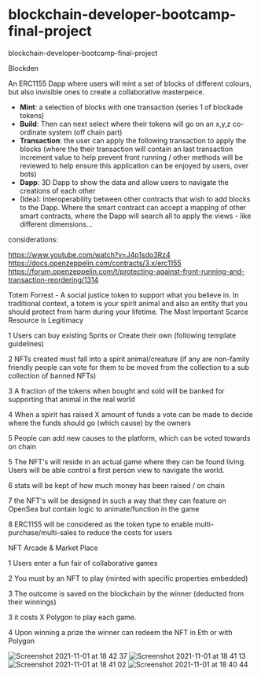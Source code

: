 # blockchain-developer-bootcamp-final-project
blockchain-developer-bootcamp-final-project

Blockden

An ERC1155 Dapp where users will mint a set of blocks of different colours, but also invisible ones to create a collaborative masterpeice.

- **Mint**: a selection of blocks with one transaction (series 1 of blockade tokens)
- **Build**: Then can next select where their tokens will go on an x,y,z co-ordinate system (off chain part)
- **Transaction**: the user can apply the following transaction to apply the blocks (where the their transaction will contain an last transaction increment value to help prevent front running / other methods will be reviewed to help ensure this application can be enjoyed by users, over bots)
- **Dapp**: 3D Dapp to show the data and allow users to navigate the creations of each other
- (Idea): Interoperability between other contracts that wish to add blocks to the Dapp. Where the smart contract can accept a mapping of other smart contracts, where the Dapp will search all to apply the views - like different dimensions...

considerations: 

https://www.youtube.com/watch?v=J4p1sdo3Rz4
https://docs.openzeppelin.com/contracts/3.x/erc1155
https://forum.openzeppelin.com/t/protecting-against-front-running-and-transaction-reordering/1314

Totem Forrest - A social justice token to support what you believe in. In traditional context, a totem is your spirit animal and also an entity that you should protect from harm during your lifetime. The Most Important Scarce Resource is Legitimacy

1 Users can buy existing Sprits or Create their own (following template guidelines)

2 NFTs created must fall into a spirit animal/creature (if any are non-family friendly people can vote for them to be moved from the collection to a sub collection of banned NFTs)

3 A fraction of the tokens when bought and sold will be banked for supporting that animal in the real world 

4 When a spirit has raised X amount of funds a vote can be made to decide where the funds should go (which cause) by the owners

5 People can add new causes to the platform, which can be voted towards on chain

5 The NFT's will reside in an actual game where they can be found living. Users will be able control a first person view to navigate the world.

6 stats will be kept of how much money has been raised / on chain

7 the NFT's will be designed in such a way that they can feature on OpenSea but contain logic to animate/function in the game

8 ERC1155 will be considered as the token type to enable multi-purchase/multi-sales to reduce the costs for users

NFT Arcade & Market Place

1 Users enter a fun fair of collaborative games

2 You must by an NFT to play (minted with specific properties embedded)

3 The outcome is saved on the blockchain by the winner (deducted from their winnings)

3 it costs X Polygon to play each game. 

4 Upon winning a prize the winner can redeem the NFT in Eth or with Polygon 

![Screenshot 2021-11-01 at 18 42 37](https://user-images.githubusercontent.com/6808817/139638386-fed5dad2-0672-4618-bf89-917eec9d7e38.png)
![Screenshot 2021-11-01 at 18 41 13](https://user-images.githubusercontent.com/6808817/139638394-100a19b6-55c1-4324-adb5-0bad02a65200.png)
![Screenshot 2021-11-01 at 18 41 02](https://user-images.githubusercontent.com/6808817/139638405-52b85d85-6b05-45b6-8c09-befe0691837c.png)
![Screenshot 2021-11-01 at 18 40 44](https://user-images.githubusercontent.com/6808817/139638414-b9346844-7997-4894-a5f0-2c549dd33a79.png)




